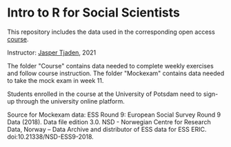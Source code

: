 # Intro to R for Social Scientists

This repository includes the data used in the corresponding open access [course](https://jaspertjaden.com/teaching/intro-to-r-for-social-scientists/). 

Instructor: [Jasper Tjaden](https://jaspertjaden.com/), 2021


The folder "Course" contains data needed to complete weekly exercises and follow course instruction.
The folder "Mockexam" contains data needed to take the mock exam in week 11. 

Students enrolled in the course at the University of Potsdam need to sign-up through the university online platform. 

Source for Mockexam data: ESS Round 9: European Social Survey Round 9 Data (2018). Data file edition 3.0. NSD - Norwegian Centre for Research Data, Norway – Data Archive and distributor of ESS data for ESS ERIC. doi:10.21338/NSD-ESS9-2018.
